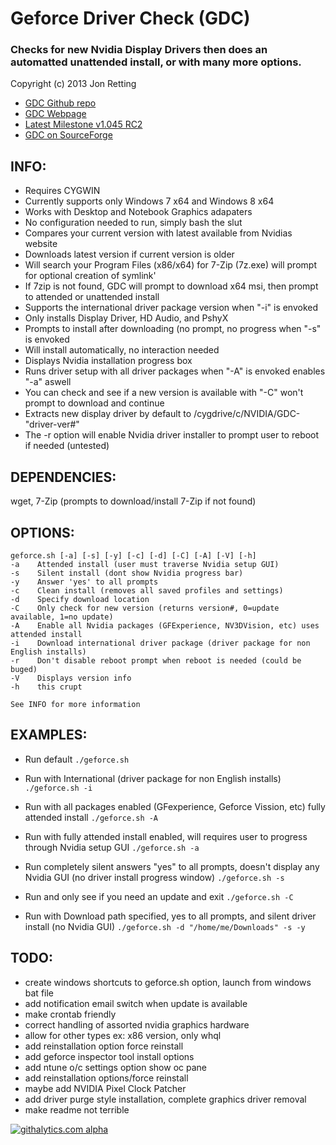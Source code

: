 Geforce Driver Check (GDC)
==========================
### Checks for new Nvidia Display Drivers then does an automatted unattended install, or with many more options.
Copyright (c) 2013 Jon Retting

- [GDC Github repo](https://github.com/jonretting/geforce-driver-check)
- [GDC Webpage](http://jonretting.github.io/geforce-driver-check/)
- [Latest Milestone v1.045 RC2](http://sourceforge.net/projects/geforce-driver-check/files/geforce-driver-check-v1.045-RC2.zip/download)
- [GDC on SourceForge](https://sourceforge.net/projects/geforce-driver-check/)

INFO:
-----
- Requires CYGWIN
- Currently supports only Windows 7 x64 and Windows 8 x64
- Works with Desktop and Notebook Graphics adapaters
- No configuration needed to run, simply bash the slut
- Compares your current version with latest available from Nvidias website
- Downloads latest version if current version is older
- Will search your Program Files (x86/x64) for 7-Zip (7z.exe) will prompt for optional creation of symlink'
- If 7zip is not found, GDC will prompt to download x64 msi, then prompt to attended or unattended install
- Supports the international driver package version when "-i" is envoked
- Only installs Display Driver, HD Audio, and PshyX
- Prompts to install after downloading (no prompt, no progress when "-s" is envoked
- Will install automatically, no interaction needed
- Displays Nvidia installation progress box
- Runs driver setup with all driver packages when "-A" is envoked enables "-a" aswell
- You can check and see if a new version is available with "-C" won't prompt to download and continue
- Extracts new display driver by default to /cygdrive/c/NVIDIA/GDC-"driver-ver#"
- The -r option will enable Nvidia driver installer to prompt user to reboot if needed (untested)

DEPENDENCIES:
-------------
wget, 7-Zip (prompts to download/install 7-Zip if not found)

OPTIONS:
--------
	geforce.sh [-a] [-s] [-y] [-c] [-d] [-C] [-A] [-V] [-h]
	-a    Attended install (user must traverse Nvidia setup GUI)
	-s    Silent install (dont show Nvidia progress bar)
	-y    Answer 'yes' to all prompts
	-c    Clean install (removes all saved profiles and settings)
	-d    Specify download location
	-C    Only check for new version (returns version#, 0=update available, 1=no update)
	-A    Enable all Nvidia packages (GFExperience, NV3DVision, etc) uses attended install
	-i    Download international driver package (driver package for non English installs)
	-r    Don't disable reboot prompt when reboot is needed (could be buged)
	-V    Displays version info
	-h    this crupt

	See INFO for more information

EXAMPLES:
---------
- Run default
`./geforce.sh`

- Run with International (driver package for non English installs)
`./geforce.sh -i`

- Run with all packages enabled (GFexperience, Geforce Vission, etc) fully attended install
`./geforce.sh -A`

- Run with fully attended install enabled, will requires user to progress through Nvidia setup GUI
`./geforce.sh -a`

- Run completely silent answers "yes" to all prompts, doesn't display any Nvidia GUI (no driver install progress window)
`./geforce.sh -s`

- Run and only see if you need an update and exit
`./geforce.sh -C`

- Run with Download path specified, yes to all prompts, and silent driver install (no Nvidia GUI)
`./geforce.sh -d "/home/me/Downloads" -s -y`

TODO:
-----
- create windows shortcuts to geforce.sh option, launch from windows bat file
- add notification email switch when update is available
- make crontab friendly
- correct handling of assorted nvidia graphics hardware
- allow for other types ex: x86 version, only whql
- add reinstallation option force reinstall 
- add geforce inspector tool install options
- add ntune o/c settings option show oc pane
- add reinstallation options/force reinstall
- maybe add NVIDIA Pixel Clock Patcher
- add driver purge style installation, complete graphics driver removal
- make readme not terrible





[![githalytics.com alpha](https://cruel-carlota.pagodabox.com/f4cd2939f768a36a2d9fde68cfb661f7 "githalytics.com")](http://githalytics.com/jonretting/geforce-driver-check)